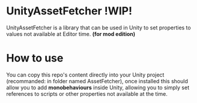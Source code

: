 # UnityAssetFetcher !WIP!
UnityAssetFetcher is a library that can be used in Unity to set properties to values not available at Editor time. **(for mod edition)**

# How to use
You can copy this repo's content directly into your Unity project (recommanded: in folder named AssetFetcher), once installed this should allow you to add **monobehaviours** inside Unity, allowing you to simply set references to scripts or other properties not available at the time.
